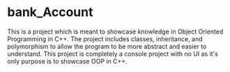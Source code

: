 # bank_Account
This is a project which is meant to showcase knowledge in Object Oriented Programming in C++. The project includes classes, inheritance, and polymorphism to allow the program to be more abstract and easier to understand. This project is completely a console project with no UI as it's only purpose is to showcase OOP in C++. 
